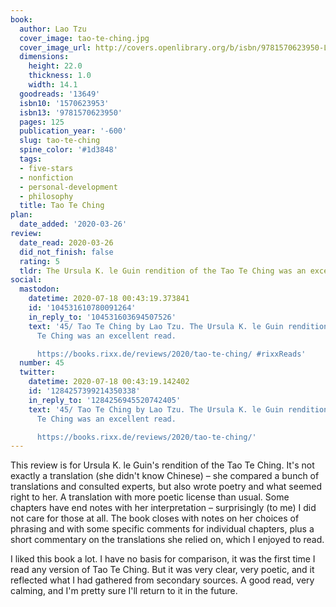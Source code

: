 ```yaml
---
book:
  author: Lao Tzu
  cover_image: tao-te-ching.jpg
  cover_image_url: http://covers.openlibrary.org/b/isbn/9781570623950-L.jpg
  dimensions:
    height: 22.0
    thickness: 1.0
    width: 14.1
  goodreads: '13649'
  isbn10: '1570623953'
  isbn13: '9781570623950'
  pages: 125
  publication_year: '-600'
  slug: tao-te-ching
  spine_color: '#1d3848'
  tags:
  - five-stars
  - nonfiction
  - personal-development
  - philosophy
  title: Tao Te Ching
plan:
  date_added: '2020-03-26'
review:
  date_read: 2020-03-26
  did_not_finish: false
  rating: 5
  tldr: The Ursula K. le Guin rendition of the Tao Te Ching was an excellent read.
social:
  mastodon:
    datetime: 2020-07-18 00:43:19.373841
    id: '104531610780091264'
    in_reply_to: '104531603694507526'
    text: '45/ Tao Te Ching by Lao Tzu. The Ursula K. le Guin rendition of the Tao
      Te Ching was an excellent read.

      https://books.rixx.de/reviews/2020/tao-te-ching/ #rixxReads'
  number: 45
  twitter:
    datetime: 2020-07-18 00:43:19.142402
    id: '1284257399214350338'
    in_reply_to: '1284256945520742405'
    text: '45/ Tao Te Ching by Lao Tzu. The Ursula K. le Guin rendition of the Tao
      Te Ching was an excellent read.

      https://books.rixx.de/reviews/2020/tao-te-ching/'
---
```


This review is for Ursula K. le Guin's rendition of the Tao Te Ching. It's not exactly a translation (she didn't know Chinese) – she compared a bunch of translations and consulted experts, but also wrote poetry and what seemed right to her. A translation with more poetic license than usual. Some chapters have end notes with her interpretation – surprisingly (to me) I did not care for those at all. The book closes with notes on her choices of phrasing and with some specific comments for individual chapters, plus a short commentary on the translations she relied on, which I enjoyed to read.

I liked this book a lot. I have no basis for comparison, it was the first time I read any version of Tao Te Ching. But it was very clear, very poetic, and it reflected what I had gathered from secondary sources. A good read, very calming, and I'm pretty sure I'll return to it in the future.
